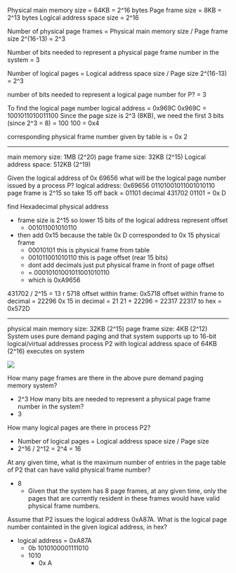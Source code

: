 Physical main memory size = 64KB = 2^16 bytes
Page frame size = 8KB = 2^13 bytes
Logical address space size = 2^16

Number of physical page frames = Physical main memory size / Page frame size 
2^(16-13) = 2^3

Number of bits needed to represent a physical page frame number in the system 
 = 3

Number of logical pages = Logical address space size / Page size
2^(16-13) = 2^3

number of bits needed to represent a logical page number for P?
 = 3

To find the logical page number 
logical address = 0x969C 
0x969C = 1001011010011100
Since the page size is 2^3 (8KB), we need the first 3 bits (since 2^3 = 8) = 100
100 = 0x4

corresponding physical frame number given by table is 
 = 0x 2

____________________________

main memory size: 1MB (2^20)
page frame size: 32KB (2^15)
Logical address space: 512KB (2^19)

Given the logical address of 0x 69656 what will be the logical page number issued by a process P?
logical address: 0x69656
01101001011001010110
page frame is 2^15 so take 15 off back = 01101
decimal 431702
01101 = 0x D

find Hexadecimal physical address
 - frame size is 2^15 so lower 15 bits of the logical address represent offset
	 - 001011001010110
- then add 0x15 because the table 0x D corresponded to 0x 15 physical frame 
	- 00010101 this is physical frame from table
	- 001011001010110 this is page offset (rear 15 bits)
	- dont add decimals just put physical frame in front of page offset
	-  = 00010101001011001010110
	- which is 0xA9656


431702 / 2^15 = 13 r 5718
offset within frame: 0x5718
offset within frame to decimal = 22296
0x 15 in decimal = 21
21 + 22296 = 22317
22317 to hex = 0x572D


_____________________________

physical main memory size: 32KB (2^15)
page frame size: 4KB (2^12)
System uses pure demand paging and that system supports up to 16-bit logical/virtual addresses
process P2 with logical address space of 64KB (2^16) executes on system 

![](Pasted%20image%2020240227214659.png)

How many page frames are there in the above pure demand paging memory system?
 - 2^3
How many bits are needed to represent a physical page frame number in the system?
 - 3

How many logical pages are there in process P2?
 - Number of logical pages = Logical address space size / Page size
 - 2^16 / 2^12 = 2^4 = 16

At any given time, what is the maximum number of entries in the page table of P2 that can have valid physical frame number?
 - 8
	 - Given that the system has 8 page frames, at any given time, only the pages that are currently resident in these frames would have valid physical frame numbers. 

Assume that P2 issues the logical address 0xA87A. What is the logical page number containted in the given logical address, in hex?
 - logical address = 0xA87A
	 - 0b 1010100001111010
	 - 1010
		 - 0x A
